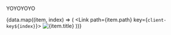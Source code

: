 YOYOYOYO

{data.map((item, index) => (
                <Link path={item.path} key={`client-key${index}`}>
                  <Image src={item.image} alt={item.title} />
                </Link>
              ))}
